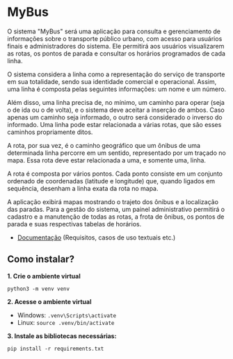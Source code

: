 # MyBus

O sistema "MyBus" será uma aplicação para consulta e gerenciamento de informações sobre o transporte público urbano, com acesso para usuários finais e administradores do sistema. Ele permitirá aos usuários visualizarem as rotas, os pontos de parada e consultar os horários programados de cada linha.  

O sistema considera a linha como a representação do serviço de transporte em sua totalidade, sendo sua identidade comercial e operacional. Assim, uma linha é composta pelas seguintes informações: um nome e um número. 

Além disso, uma linha precisa de, no mínimo, um caminho para operar (seja o de ida ou o de volta), e o sistema deve aceitar a inserção de ambos. Caso apenas um caminho seja informado, o outro será considerado o inverso do informado. Uma linha pode estar relacionada a várias rotas, que são esses caminhos propriamente ditos. 

A rota, por sua vez, é o caminho geográfico que um ônibus de uma determinada linha percorre em um sentido, representado por um traçado no mapa. Essa rota deve estar relacionada a uma, e somente uma, linha. 

A rota é composta por vários pontos. Cada ponto consiste em um conjunto ordenado de coordenadas (latitude e longitude) que, quando ligados em sequência, desenham a linha exata da rota no mapa. 

A aplicação exibirá mapas mostrando o trajeto dos ônibus e a localização das paradas. Para a gestão do sistema, um painel administrativo permitirá o cadastro e a manutenção de todas as rotas, a frota de ônibus, os pontos de parada e suas respectivas tabelas de horários. 

- [Documentação](https://onedrive.live.com/?redeem=aHR0cHM6Ly8xZHJ2Lm1zL2YvYy8yYmMxODc5YmQ4YzkwNjZmL0V2a3g1N0M5dGpwQ3JqUDJlMExEbldRQmVaLWxFREZ4NURXeXVESndpLVlCYWc%5FZT1iVkpxVkc&id=2BC1879BD8C9066F%21sb0e731f9b6bd423aae33f67b42c39d64&cid=2BC1879BD8C9066F) (Requisitos, casos de uso textuais etc.)

## Como instalar?

**1. Crie o ambiente virtual**

`python3 -m venv venv`

**2. Acesse o ambiente virtual**

- Windows: `.venv\Scripts\activate`
- Linux: `source .venv/bin/activate`

**3. Instale as bibliotecas necessárias:**

`pip install -r requirements.txt`
